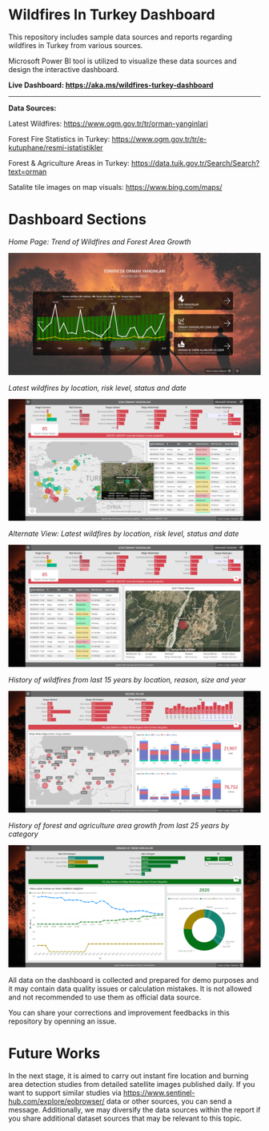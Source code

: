 # Wildfires In Turkey Dashboard

This repository includes sample data sources and reports regarding wildfires in Turkey from various sources. 

Microsoft Power BI tool is utilized to visualize these data sources and design the interactive dashboard.

**Live Dashboard: 
https://aka.ms/wildfires-turkey-dashboard**

---

**Data Sources:**

Latest Wildfires:
https://www.ogm.gov.tr/tr/orman-yanginlari

Forest Fire Statistics in Turkey:
https://www.ogm.gov.tr/tr/e-kutuphane/resmi-istatistikler

Forest & Agriculture Areas in Turkey:
https://data.tuik.gov.tr/Search/Search?text=orman

Satalite tile images on map visuals:
https://www.bing.com/maps/


# Dashboard Sections

_Home Page: Trend of Wildfires and Forest Area Growth_

![](https://github.com/mustafaasiroglu/wildfires-turkey/blob/main/screenshot-1.png)

_Latest wildfires by location, risk level, status and date_

![](https://github.com/mustafaasiroglu/wildfires-turkey/blob/main/screenshot-2.png)

_Alternate View: Latest wildfires by location, risk level, status and date_

![](https://github.com/mustafaasiroglu/wildfires-turkey/blob/main/screenshot-3.png)

_History of wildfires from last 15 years by location, reason, size and year_

![](https://github.com/mustafaasiroglu/wildfires-turkey/blob/main/screenshot-4.png)

_History of forest and agriculture area growth from last 25 years by category_

![](https://github.com/mustafaasiroglu/wildfires-turkey/blob/main/screenshot-5.png)

All data on the dashboard is collected and prepared for demo purposes and it may contain data quality issues or calculation mistakes. It is not allowed and not recommended to use them as official data source.

You can share your corrections and improvement feedbacks in this repository by openning an issue.

# Future Works

In the next stage, it is aimed to carry out instant fire location and burning area detection studies from detailed satellite images published daily. If you want to support similar studies via https://www.sentinel-hub.com/explore/eobrowser/ data or other sources, you can send a message. Additionally, we may diversify the data sources within the report if you share additional dataset sources that may be relevant to this topic.

